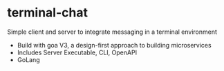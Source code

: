 # terminal-chat

Simple client and server to integrate messaging in a terminal environment

- Build with goa V3, a design-first approach to building microservices
- Includes Server Executable, CLI, OpenAPI
- GoLang 
